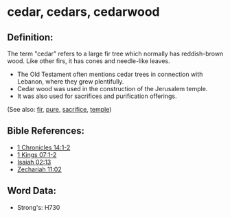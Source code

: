 # cedar, cedars, cedarwood #

## Definition: ##

The term "cedar" refers to a large fir tree which normally has reddish-brown wood. Like other firs, it has cones and needle-like leaves.

* The Old Testament often mentions cedar trees in connection with Lebanon, where they grew plentifully.
* Cedar wood was used in the construction of the Jerusalem temple.
* It was also used for sacrifices and purification offerings.

(See also: [fir](../other/fir.md), [pure](../kt/purify.md), [sacrifice](../other/sacrifice.md), [temple](../kt/temple.md))

## Bible References: ##

* [1 Chronicles 14:1-2](rc://en/tn/help/1ch/14/01)
* [1 Kings 07:1-2](rc://en/tn/help/1ki/07/01)
* [Isaiah 02:13](rc://en/tn/help/isa/02/13)
* [Zechariah 11:02](rc://en/tn/help/zec/11/02)

## Word Data: ##

* Strong's: H730
